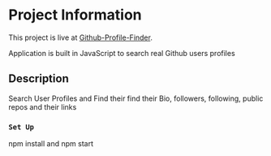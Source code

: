 # Project Information

This project is live at [Github-Profile-Finder](https://github-profile-finder-reactapp.netlify.app/).

Application is built in JavaScript to search real Github users profiles

## Description

Search User Profiles and Find their find their Bio, followers, following, public repos and their links

### `Set Up`

npm install and npm start

